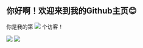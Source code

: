 ## 你好啊！欢迎来到我的Github主页😊

你是我的第
![](https://moe-counter-vercel-suswhw.vercel.app/get/@suswhw?theme=rule34)
个访客！

![](https://github-readme-stats-suswhw.vercel.app/api?username=SuSWhW&show_icons=true)
![](https://github-readme-stats-suswhw.vercel.app/api/top-langs/?username=SuSWhW&layout=compact)
